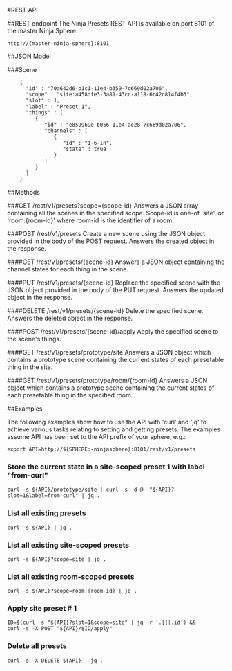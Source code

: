 #REST API

##REST endpoint
The Ninja Presets REST API is available on port 8101 of the master Ninja Sphere.

	http://{master-ninja-sphere}:8101

##JSON Model

###Scene

		{
		  "id" : "70a642d6-b1c1-11e4-b359-7c669d02a706",
		  "scope" : "site:a458dfe3-3a81-43cc-a118-6c42c814f4b3",
		  "slot" : 1,
		  "label" : "Preset 1",
		  "things" : [
		     {
		        "id" : "e859969e-b056-11e4-ae28-7c669d02a706",
		        "channels" : [
		           {
		              "id" : "1-6-in",
		              "state" : true
		           }
		        ]
		     }
		  ]
		}


##Methods

###GET /rest/v1/presets?scope={scope-id}
Answers a JSON array containing all the scenes in the specified scope. Scope-id is one-of 'site', or 'room:{room-id}' where room-id is the identifier of a room.

###POST /rest/v1/presets
Create a new scene using the JSON object provided in the body of the POST request. Answers the created object in the response.

####GET /rest/v1/presets/{scene-id}
Answers a JSON object containing the channel states for each thing in the scene.

####PUT /rest/v1/presets/{scene-id}
Replace the specified scene with the JSON object provided in the body of the PUT request. Answers the updated object in the response.

####DELETE /rest/v1/presets/{scene-id}
Delete the specified scene. Answers the deleted object in the response.

####POST /rest/v1/presets/{scene-id}/apply
Apply the specified scene to the scene's things.

####GET /rest/v1/presets/prototype/site
Answers a JSON object which contains a prototype scene containing the current states of each presetable thing in the site.

####GET /rest/v1/presets/prototype/room/{room-id}
Answers a JSON object which contains a prototype scene containing the current states of each presetable thing in the specified room.

##Examples

The following examples show how to use the API with 'curl' and 'jq' to achieve various tasks relating to setting and getting presets. The examples assume API has been
set to the API prefix of your sphere, e.g.:

	export API=http://${SPHERE:-ninjasphere}:8101/rest/v1/presets

### Store the current state in a site-scoped preset 1 with label "from-curl"

	curl -s ${API}/prototype/site | curl -s -d @- "${API}?slot=1&label=from-curl" | jq .

### List all existing presets

	curl -s ${API} | jq .

### List all existing site-scoped presets

	curl -s ${API}?scope=site | jq .

### List all existing room-scoped presets

	curl -s ${API}?scope=room:{room-id} | jq .

### Apply site preset # 1

	ID=$(curl -s "${API}?slot=1&scope=site" | jq -r '.[]|.id') &&
	curl -s -X POST "${API}/$ID/apply"

### Delete all presets

	curl -s -X DELETE ${API} | jq .
